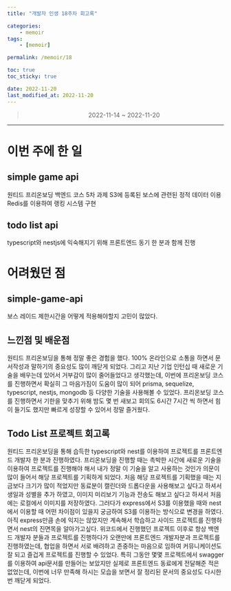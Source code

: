 ```yaml
---
title: "개발자 인생 18주차 회고록"

categories:
    - memoir
tags:
    - [memoir]

permalink: /memoir/18

toc: true
toc_sticky: true

date: 2022-11-20
last_modified_at: 2022-11-20
---
```


> <center> 2022-11-14 ~ 2022-11-20 </center>

---

# 이번 주에 한 일

## simple game api

원티드 프리온보딩 백엔드 코스 5차 과제
S3에 등록된 보스에 관련된 정적 데이터 이용
Redis를 이용하여 랭킹 시스템 구현

## todo list api

typescript와 nestjs에 익숙해지기 위해 프론트엔드 동기 한 분과 함께 진행


# 어려웠던 점

## simple-game-api

보스 레이드 제한시간을 어떻게 적용해야할지 고민이 많았다.

## 느낀점 및 배운점
원티드 프리온보딩을 통해 정말 좋은 경험을 했다. 100% 온라인으로 소통을 하면서 문서작성과 말하기의 중요성도 많이 깨닫게 되었다. 그리고 지난 기업 인턴십 때 새로운 기술을 배우는데 있어서 거부감이 많이 줄어들었다고 생각했는데, 이번에 프리온보딩 코스를 진행하면서 확실히 그 마음가짐이 도움이 많이 되어 prisma, sequelize, typescript, nestjs, mongodb 등 다양한 기술을 사용해볼 수 있었다. 프리온보딩 코스를 진행하면서 기한을 맞추기 위해 밤도 몇 번 새보고 회의도 6시간 7시간 씩 하면서 힘이 들기도 했지만 빠르게 성장할 수 있어서 정말 즐거웠다.

## Todo List 프로젝트 회고록

원티드 프리온보딩을 통해 습득한 typescript와 nest를 이용하여 프로젝트를 프론트엔드 개발자 한 분과 진행하였다. 프리온보딩을 진행할 때는 촉박한 시간에 새로운 기술을 이용하여 프로젝트를 진행해야 해서 내가 정말 이 기술을 알고 사용하는 것인가 의문이 많이 들어서 해당 프로젝트를 기획하게 되었다. 처음 해당 프로젝트를 기획했을 때는 지금보다 크기가 많이 적었지만 동료분이 캘린더와 드롭다운을 사용해보고 싶다고 하셔서 생일과 성별을 추가 하였고, 이미지 미리보기 기능과 전송도 해보고 싶다고 하셔서 처음에는 로컬에서 이미지를 저장하였다. 그러다가 express에서 S3를 이용했을 때와 nest에서 이용할 때 어떤 차이점이 있을지 궁금하여 S3를 이용하는 방식으로 변경을 하였다. 아직 express만큼 손에 익지는 않았지만 계속해서 학습하고 사이드 프로젝트를 진행하면서 nest의 진면목을 알아가고싶다. 위코드에서 진행했던 프로젝트 이후로 항상 백엔드 개발자 분들과 프로젝트를 진행하다가 오랜만에 프론트엔드 개발자분과 프로젝트를 진행하였는데, 협업을 하면서 서로 배려하고 존중하는 마음으로 임하여 커뮤니케이션도 잘 되고 즐겁게 프로젝트를 진행할 수 있었다. 특히 그동안 몇몇 프로젝트에서 swagger를 이용하여 api문서를 만들어는 보았지만 실제로 프론트엔드 동료에게 전달해준 적은 없었는데, 이번에 너무 만족해 하시는 모습을 보면서 잘 정리된 문서의 중요성도 다시한번 깨닫게 되었다.